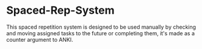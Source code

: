 # Spaced-Rep-System
This spaced repetition system is designed to be used manually by checking and moving assigned tasks to the future or completing them, it's made as a counter argument to ANKI.
